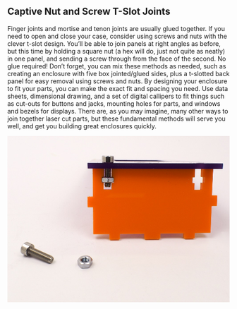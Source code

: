 ## Captive Nut and Screw T-Slot Joints

Finger joints and mortise and tenon joints are usually glued together. If you need to open and close your case, consider using screws and nuts with the clever t-slot design. You’ll be able to join panels at right angles as before, but this time by holding a square nut (a hex will do, just not quite as neatly) in one panel, and sending a screw through from the face of the second. No glue required!  Don’t forget, you can mix these methods as needed, such as creating an enclosure with five box jointed/glued sides, plus a t-slotted back panel for easy removal using screws and nuts.  By designing your enclosure to fit your parts, you can make the exact fit and spacing you need. Use data sheets, dimensional drawing, and a set of digital callipers to fit things such as cut-outs for buttons and jacks, mounting holes for parts, and windows and bezels for displays.  There are, as you may imagine, many other ways to join together laser cut parts, but these fundamental methods will serve you well, and get you building great enclosures quickly.

![You can combine techniques, as we’ve done here with a t-slot to give a removable panel to a finger-joint box](images/step5.jpg)